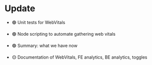 # Update

- 🟢 Unit tests for WebVitals
- 🟢 Node scripting to automate gathering web vitals
- 🟢 Summary: what we have now

- 🟡 Documentation of WebVitals, FE analytics, BE analytics, toggles
